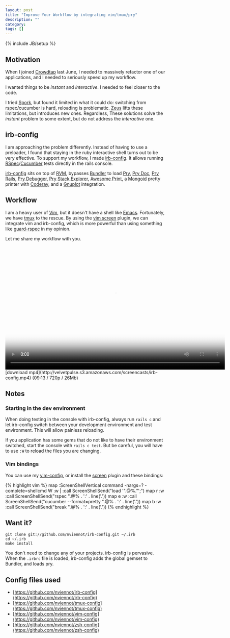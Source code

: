 ```yaml
---
layout: post
title: "Improve Your Workflow by integrating vim/tmux/pry"
description: ""
category: 
tags: []
---
```

{% include JB/setup %}

Motivation
----------

When I joined [Crowdtap](http://corp.crowdtap.com/jobs/) last June,
I needed to massively refactor one of our applications, and I needed
to seriously speed up my workflow.

I wanted things to be _instant_ and _interactive_. I needed to feel closer
to the code.

I tried [Spork](https://github.com/sporkrb/spork), but found it limited
in what it could do: switching from rspec/cucumber is hard, reloading is
problematic. [Zeus](https://github.com/burke/zeus) lifts these limitations,
but introduces new ones. Regardless, These solutions solve the _instant_
problem to some extent, but do not address the _interactive_ one.

irb-config
----------

I am approaching the problem differently. Instead of having to use a
preloader, I found that staying in the ruby interactive shell turns out to be
very effective. To support my workflow, I made [irb-config](https://github.com/nviennot/irb-config).
It allows running [RSpec](https://github.com/rspec/rspec)/[Cucumber](https://github.com/cucumber/cucumber)
tests directly in the rails console.

[irb-config](https://github.com/nviennot/irb-config) sits on top of [RVM](https://rvm.io/),
bypasses [Bundler](http://gembundler.com/)
to load [Pry](https://github.com/pry/pry),
[Pry Doc](https://github.com/pry/pry-doc),
[Pry Rails](https://github.com/rweng/pry-rails),
[Pry Debugger](https://github.com/nixme/pry-debugger),
[Pry Stack Explorer](https://github.com/pry/pry-stack_explorer),
[Awesome Print](https://github.com/michaeldv/awesome_print),
a [Mongoid](https://github.com/mongoid/mongoid) pretty printer with [Coderay](https://github.com/rubychan/coderay),
and a [Gnuplot](https://github.com/rdp/ruby_gnuplot) integration.

Workflow
---------

I am a heavy user of [Vim](http://www.vim.org/), but it doesn't have a shell like
[Emacs](http://www.gnu.org/software/emacs/). Fortunately, we have [tmux](http://tmux.sourceforge.net/)
to the rescue. By using the [vim screen](https://github.com/ervandew/screen) plugin,
we can integrate vim and irb-config, which is more powerful than using
something like [guard-rspec](https://github.com/guard/guard-rspec) in my opinion.

Let me share my workflow with you.

<div class="screencast" markdown="1">
<video class="video-js vjs-default-skin" controls="controls" poster="/assets/themes/the-minimum/img/screencast_poster.jpg"
    width="690" height="388" preload="true" data-setup="{}">
  <source type="video/mp4" src="http://velvetpulse.s3.amazonaws.com/screencasts/irb-config.mp4" />
</video>
[download mp4](http://velvetpulse.s3.amazonaws.com/screencasts/irb-config.mp4) (09:13 / 720p / 26Mb)
</div>

Notes
-----

### Starting in the dev environment

When doing testing in the console with irb-config, always run `rails c`
and let irb-config switch between your development environment and test
environment. This will allow painless reloading.

If you application has some gems that do not like to have their environment
switched, start the console with `rails c test`. But be careful, you will
have to use `:W` to reload the files you are changing.

### Vim bindings

You can use my [vim-config](https://github.com/nviennot/vim-config), or
install the [screen](https://github.com/ervandew/screen) plugin and these bindings:


<div class="small">
{% highlight vim %}
map <F5> :ScreenShellVertical<CR>
command -nargs=? -complete=shellcmd W  :w | :call ScreenShellSend("load '".@%."';")
map <Leader>r :w<CR> :call ScreenShellSend("rspec ".@% . ':' . line('.'))<CR>
map <Leader>e :w<CR> :call ScreenShellSend("cucumber --format=pretty ".@% . ':' . line('.'))<CR>
map <Leader>b :w<CR> :call ScreenShellSend("break ".@% . ':' . line('.'))<CR>
{% endhighlight %}
</div>

Want it?
--------

    git clone git://github.com/nviennot/irb-config.git ~/.irb
    cd ~/.irb
    make install

You don't need to change any of your projects. irb-config is pervasive.
When the `.irbrc` file is loaded, irb-config adds the global gemset to Bundler,
and loads pry.

Config files used
-----------------

* [https://github.com/nviennot/irb-config](https://github.com/nviennot/irb-config)
* [https://github.com/nviennot/tmux-config](https://github.com/nviennot/tmux-config)
* [https://github.com/nviennot/vim-config](https://github.com/nviennot/vim-config)
* [https://github.com/nviennot/zsh-config](https://github.com/nviennot/zsh-config)
